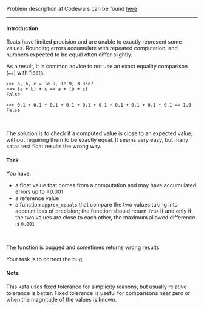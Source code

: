 Problem description at Codewars can be found
[here](https://www.codewars.com/kata/5f9f43328a6bff002fa29eb8/train/python).

-------------

#### Introduction
floats have limited precision and are unable to exactly represent some values. Rounding errors
accumulate with repeated computation, and numbers expected to be equal often differ slightly.
<br>

As a result, it is common advice to not use an exact equality comparison (`==`) with floats.
```
>>> a, b, c = 1e-9, 1e-9, 3.33e7
>>> (a + b) + c == a + (b + c)
False

>>> 0.1 + 0.1 + 0.1 + 0.1 + 0.1 + 0.1 + 0.1 + 0.1 + 0.1 + 0.1 == 1.0
False
```
<br>

The solution is to check if a computed value is close to an expected value, without requiring them
to be exactly equal. It seems very easy, but many katas test float results the wrong way.

#### Task
You have:
* a float value that comes from a computation and may have accumulated errors up to ±0.001
* a reference value
* a function `approx_equals` that compare the two values taking into account loss of precision; the
  function should return `True` if and only if the two values are close to each other, the maximum
  allowed difference is `0.001`
<br>

The function is bugged and sometimes returns wrong results.
<br>

Your task is to correct the bug.

#### Note
This kata uses fixed tolerance for simplicity reasons, but usually relative tolerance is better.
Fixed tolerance is useful for comparisons near zero or when the magnitude of the values is known.
